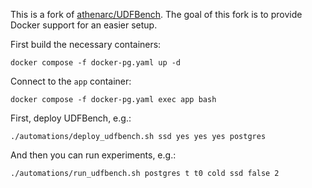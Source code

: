 This is a fork of [athenarc/UDFBench](https://github.com/athenarc/UDFBench). The goal of this fork is to provide Docker support for an easier setup.

First build the necessary containers:

```
docker compose -f docker-pg.yaml up -d
```

Connect to the `app` container:

```
docker compose -f docker-pg.yaml exec app bash
```

First, deploy UDFBench, e.g.:

```
./automations/deploy_udfbench.sh ssd yes yes yes postgres
```

And then you can run experiments, e.g.:

```
./automations/run_udfbench.sh postgres t t0 cold ssd false 2
```
